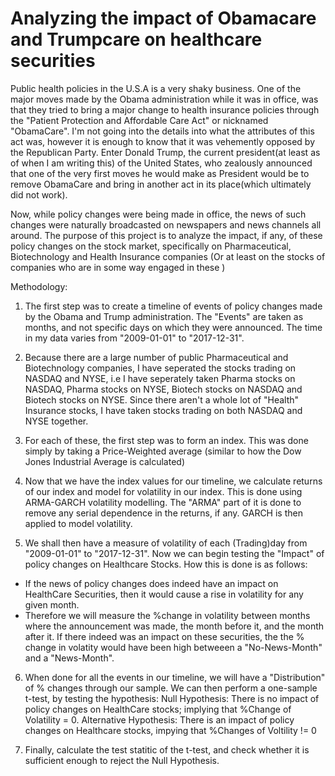 # Analyzing the impact of Obamacare and Trumpcare on healthcare securities

Public health policies in the U.S.A is a very shaky business. One of the major moves made by the Obama administration while it was in office, was that they tried to bring a major change to health insurance policies through the "Patient Protection and Affordable Care Act" or nicknamed "ObamaCare". I'm not going into the details into what the attributes of this act was, however it is enough to know that it was vehemently opposed by the Republican Party. Enter Donald Trump, the current president(at least as of when I am writing this) of the United States, who zealously announced that one of the very first moves he would make as President would be to remove ObamaCare and bring in another act in its place(which ultimately did not work). 

Now, while policy changes were being made in office, the news of such changes were naturally broadcasted on newspapers and news channels all around. The purpose of this project is to analyze the impact, if any, of these policy changes on the stock market, specifically on Pharmaceutical, Biotechnology and Health Insurance companies (Or at least on the stocks of companies who are in some way engaged in these )

Methodology:
1) The first step was to create a timeline of events of policy changes made by the Obama and Trump administration. The "Events" are taken as months, and not specific days on which they were announced. 
The time in my data varies from "2009-01-01" to "2017-12-31".  

2) Because there are a large number of public Pharmaceutical and Biotechnology companies, I have seperated the stocks trading on NASDAQ and NYSE, i.e I have seperately taken Pharma stocks on NASDAQ, Pharma stocks on NYSE, Biotech stocks on NASDAQ and Biotech stocks on NYSE.
Since there aren't a whole lot of "Health" Insurance stocks, I have taken stocks trading on both NASDAQ and NYSE together.

3) For each of these, the first step was to form an index. This was done simply by taking a Price-Weighted average (similar to how the Dow Jones Industrial Average is calculated)

4) Now that we have the index values for our timeline, we calculate returns of our index and model for volatility in our index. This is done using ARMA-GARCH volatility modelling. The "ARMA" part of it is done to remove any serial dependence in the returns, if any. GARCH is then applied to model volatility. 

5) We shall then have a measure of volatility of each (Trading)day from "2009-01-01" to "2017-12-31". Now we can begin testing the "Impact" of policy changes on Healthcare Stocks. 
How this is done is as follows:
- If the news of policy changes does indeed have an impact on HealthCare Securities, then it would cause a rise in volatility for any given month. 
- Therefore we will measure the %change in volatility between months where the announcement was made, the month before it, and the month after it. If there indeed was an impact on these securities, the the % change in volatity would have been high betweeen a "No-News-Month" and a "News-Month". 

6) When done for all the events in our timeline, we will have a "Distribution" of % changes through our sample. We can then perform a one-sample t-test, by testing the hypothesis:
Null Hypothesis: There is no impact of policy changes on HealthCare stocks; implying that %Change of Volatility = 0.
Alternative Hypothesis: There is an impact of policy changes on Healthcare stocks, impying that %Changes of Voltility != 0

7) Finally, calculate the test statitic of the t-test, and check whether it is sufficient enough to  reject the Null Hypothesis.
